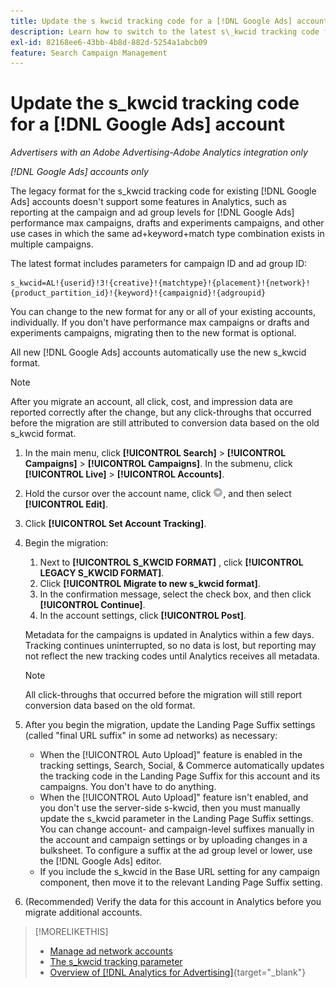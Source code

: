 ```yaml
---
title: Update the s kwcid tracking code for a [!DNL Google Ads] account
description: Learn how to switch to the latest s\_kwcid tracking code for a [!DNL Google Ads] account.
exl-id: 82168ee6-43bb-4b8d-882d-5254a1abcb09
feature: Search Campaign Management
---
```

# Update the s\_kwcid tracking code for a [!DNL Google Ads] account

*Advertisers with an Adobe Advertising-Adobe Analytics integration only*

*[!DNL Google Ads] accounts only*

The legacy format for the s\_kwcid tracking code for existing [!DNL Google Ads] accounts doesn't support some features in Analytics, such as reporting at the campaign and ad group levels for [!DNL Google Ads] performance max campaigns, drafts and experiments campaigns, and other use cases in which the same ad+keyword+match type combination exists in multiple campaigns.

The latest format includes parameters for campaign ID and ad group ID:

```
s_kwcid=AL!{userid}!3!{creative}!{matchtype}!{placement}!{network}!{product_partition_id}!{keyword}!{campaignid}!{adgroupid}
```

You can change to the new format for any or all of your existing accounts, individually. If you don't have performance max campaigns or drafts and experiments campaigns, migrating then to the new format is optional.

All new [!DNL Google Ads] accounts automatically use the new  s\_kwcid format.

>[!NOTE]
>
>After you migrate an account, all click, cost, and impression data are reported correctly after the change, but any click-throughs that occurred before the migration are still attributed to conversion data based on the old s\_kwcid format.

1. In the main menu, click **[!UICONTROL Search]** \> **[!UICONTROL Campaigns]** \> **[!UICONTROL Campaigns]**. In the submenu, click **[!UICONTROL Live]** \> **[!UICONTROL Accounts]**.
1. Hold the cursor over the account name, click ![arrow dropdown icon](/help/search-social-commerce/assets/arrow-dropdown-menu.png), and then select **[!UICONTROL Edit]**.
1. Click **[!UICONTROL Set Account Tracking]**.
1. Begin the migration:

   1. Next to **[!UICONTROL S_KWCID FORMAT]** , click **[!UICONTROL LEGACY S_KWCID FORMAT]**.
   1. Click **[!UICONTROL Migrate to new s_kwcid format]**.
   1. In the confirmation message, select the check box, and then click **[!UICONTROL Continue]**.
   1. In the account settings, click **[!UICONTROL Post]**.

   Metadata for the campaigns is updated in Analytics within a few days. Tracking continues uninterrupted, so no data is lost, but reporting may not reflect the new tracking codes until Analytics receives all metadata.

   >[!NOTE]
   >
   >All click-throughs that occurred before the migration will still report conversion data based on the old format.

1. After you begin the migration, update the Landing Page Suffix settings (called "final URL suffix" in some ad networks) as necessary:

   * When the [!UICONTROL Auto Upload]" feature is enabled in the tracking settings, Search, Social, & Commerce automatically updates the tracking code in the Landing Page Suffix for this account and its campaigns. You don't have to do anything.
   * When the [!UICONTROL Auto Upload]" feature isn't enabled, and you don't use the server-side s-kwcid, then you must manually update the s\_kwcid parameter in the Landing Page Suffix settings. You can change account- and campaign-level suffixes manually in the account and campaign settings or by uploading changes in a bulksheet. To configure a suffix at the ad group level or lower, use the [!DNL Google Ads] editor.
   * If you include the s\_kwcid in the Base URL setting for any campaign component, then move it to the relevant Landing Page Suffix setting.

1. (Recommended) Verify the data for this account in Analytics before you migrate additional accounts.

>[!MORELIKETHIS]
>
>* [Manage ad network accounts](ad-network-account-manage.md)
>* [The s_kwcid tracking parameter](/help/search-social-commerce/tracking/skwcid-tracking-parameter.md)
>* [Overview of [!DNL Analytics for Advertising]](https://experienceleague.adobe.com/docs/advertising/integrations/home.html){target="_blank"}

